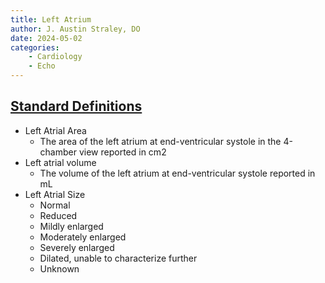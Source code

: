 ```yaml
---
title: Left Atrium
author: J. Austin Straley, DO
date: 2024-05-02
categories:
    - Cardiology
    - Echo
---
```


## [Standard Definitions][1]

* Left Atrial Area
  * The area of the left atrium at end-ventricular systole in the 4-chamber view reported in cm2
* Left atrial volume
  * The volume of the left atrium at end-ventricular systole reported in mL
* Left Atrial Size
  * Normal
  * Reduced
  * Mildly enlarged
  * Moderately enlarged
  * Severely enlarged
  * Dilated, unable to characterize further
  * Unknown

[1]: https://www.ahajournals.org/doi/10.1161/HCI.0000000000000027
